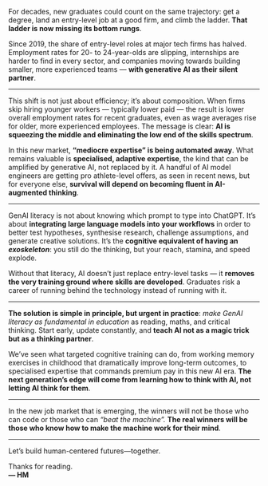For decades, new graduates could count on the same trajectory: get a degree, land an entry-level job at a good firm, and climb the ladder. **That ladder is now missing its bottom rungs**.

Since 2019, the share of entry-level roles at major tech firms has halved. Employment rates for 20- to 24-year-olds are slipping, internships are harder to find in every sector, and companies moving towards building smaller, more experienced teams — **with generative AI as their silent partner**.

---

This shift is not just about efficiency; it’s about composition. When firms skip hiring younger workers — typically lower paid — the result is lower overall employment rates for recent graduates, even as wage averages rise for older, more experienced employees. The message is clear: **AI is squeezing the middle and eliminating the low end of the skills spectrum**.

In this new market, **“mediocre expertise” is being automated away**. What remains valuable is **specialised, adaptive expertise**, the kind that can be amplified by generative AI, not replaced by it. A handful of AI model engineers are getting pro athlete-level offers, as seen in recent news, but for everyone else, **survival will depend on becoming fluent in AI-augmented thinking**.

---

GenAI literacy is not about knowing which prompt to type into ChatGPT. It’s about **integrating large language models into your workflows** in order to better test hypotheses, synthesise research, challenge assumptions, and generate creative solutions. It’s the **cognitive equivalent of having an _exoskeleton_**: you still do the thinking, but your reach, stamina, and speed explode.

Without that literacy, AI doesn’t just replace entry-level tasks — it **removes the very training ground where skills are developed**. Graduates risk a career of running behind the technology instead of running with it.

---

**The solution is simple in principle, but urgent in practice**: _make GenAI literacy as fundamental in education_ as reading, maths, and critical thinking. Start early, update constantly, and **teach AI not as a magic trick but as a thinking partner**.

We’ve seen what targeted cognitive training can do, from working memory exercises in childhood that dramatically improve long-term outcomes, to specialised expertise that commands premium pay in this new AI era. **The next generation’s edge will come from learning how to think with AI, not letting AI think for them**.

---

In the new job market that is emerging, the winners will not be those who can code or those who can _“beat the machine”._ **The real winners will be those who know how to make the machine work for their mind**.

---

Let’s build human-centered futures—together.

  
Thanks for reading.  
**— HM**
